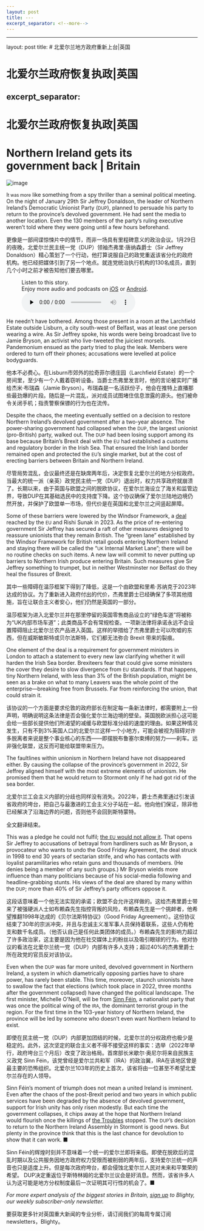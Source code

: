 ```yaml
---
layout: post
title: ---
excerpt_separator: <!--more-->
---
```



<!--more-->

---
layout: post
title: # 北爱尔兰地方政府重新上台|英国


# 北爱尔兰政府恢复执政|英国
excerpt_separator: <!--more-->
---


<!--more-->

# 北爱尔兰政府恢复执政|英国


# Northern Ireland gets its government back | Britain

![image](https://images.weserv.nl/?url=www.economist.com/img/b/1280/720/90/media-assets/image/20240203_BRP001.jpg)

<div></div><p><span>I</span><small>t was more</small> like something from a spy thriller than a seminal political meeting. On the night of January 29th Sir Jeffrey Donaldson, the leader of Northern Ireland’s Democratic Unionist Party (<small>DUP</small>), planned to persuade his party to return to the province’s devolved government. He had sent the media to another location. Even the 130 members of the party’s ruling executive weren’t told where they were going until a few hours beforehand.</p>

更像是一部间谍惊悚片中的情节，而非一场具有里程碑意义的政治会议。1月29日的夜晚，北爱尔兰民主统一党（DUP）领袖杰弗里·唐纳森爵士（Sir Jeffrey Donaldson）精心策划了一个行动，他打算说服自己的政党重返该省分化的政府机构。他已经把媒体引到了另一个地点。就连党统治执行机构的130名成员，直到几个小时之前才被告知他们要去哪里。


<div><figure><div><figcaption>Listen to this story.</figcaption> <span>Enjoy more audio and podcasts on<!-- --> <a href="https://www.economist.comhttps://economist-app.onelink.me/d2eC/bed1b25" id="audio-ios-cta" rel="noreferrer" target="_blank">iOS</a> <!-- -->or<!-- --> <a href="https://www.economist.comhttps://economist-app.onelink.me/d2eC/7f3c199" id="audio-android-cta" rel="noreferrer" target="_blank">Android</a>.</span></div><audio controls="" id="audio-player" preload="none" src="https://www.economist.com/media-assets/audio/052%20Britain%20-%20Northern%20Ireland-8fe7055fc943e3906f0d8de29f759222.mp3" title="Northern Ireland gets its government back"><p>Your browser does not support the &lt;audio&gt; element.</p></audio><div><div></div></div></figure></div><p>He needn’t have bothered. Among those present in a room at the Larchfield Estate outside Lisburn, a city south-west of Belfast, was at least one person wearing a wire. As Sir Jeffrey spoke, his words were being broadcast live to Jamie Bryson, an activist who live-tweeted the juiciest morsels. Pandemonium ensued as the party tried to plug the leak. Members were ordered to turn off their phones; accusations were levelled at police bodyguards. </p>

他本不必费心。在Lisburn市郊外的拉奇菲尔德庄园（Larchfield Estate）的一个房间里，至少有一个人戴着窃听设备。当爵士杰弗里发言时，他的言论被实时广播给杰米·布瑞森（Jamie Bryson）。布瑞森是一名活跃份子，他会在推特上直播那些最劲爆的片段。随后是一片混乱，派对成员试图堵住信息泄露的源头。他们被命令关闭手机；指责警察保镖的行为也在流传。


<p>Despite the chaos, the meeting eventually settled on a decision to restore Northern Ireland’s devolved government after a two-year absence. The power-sharing government had collapsed when the <small>DUP</small>, the largest unionist (pro-British) party, walked out. The <small>DUP</small> had been losing support among its base because Britain’s Brexit deal with the <small>EU</small> had established a customs and regulatory border in the Irish Sea. That ensured the Irish land border remained open and protected the <small>EU</small>’s single market, but at the cost of erecting barriers between Britain and Northern Ireland. </p>

尽管局势混乱，会议最终还是在缺席两年后，决定恢复北爱尔兰的地方分权政府。当最大的统一派（亲英）政党民主统一党（DUP）退出时，权力共享政府就崩溃了。长期以来，由于英国与欧盟之间的脱欧协议，在爱尔兰海设立了海关和监管边界，导致DUP在其基础选民中的支持度下降。这个协议确保了爱尔兰陆地边境仍然开放，并保护了欧盟单一市场，但代价是在英国和北爱尔兰之间竖起屏障。


<div><div><div id="econ-1"></div></div></div><p>Some of these barriers were lowered by the Windsor Framework, a <a href="https://www.economist.com/britain/2023/10/26/is-the-windsor-framework-in-northern-ireland-working">deal</a> reached by the <small>EU</small> and Rishi Sunak in 2023. As the price of re-entering government Sir Jeffrey has secured a raft of other measures designed to reassure unionists that they remain British. The “green lane” established by the Windsor Framework for British retail goods entering Northern Ireland and staying there will be called the “<small>UK</small> Internal Market Lane”; there will be no routine checks on such items. A new law will commit to never putting up barriers to Northern Irish produce entering Britain. Such measures give Sir Jeffrey something to trumpet, but in neither Westminster nor Belfast do they heal the fissures of Brexit.</p>

其中一些障碍在温莎框架下得到了降低，这是一个由欧盟和里希·苏纳克于2023年达成的协议。为了重新进入政府付出的代价，杰弗里爵士已经确保了多项其他措施，旨在让联合主义者安心，他们仍然是英国的一部分。

温莎框架为进入北爱尔兰并在那里停留的英国零售商品设立的“绿色车道”将被称为“UK内部市场车道”；此类商品不会有常规检查。一项新法律将承诺永远不会设置障碍阻止北爱尔兰农产品进入英国。这样的举措给了杰弗里爵士可以吹嘘的东西，但在威斯敏斯特或贝尔法斯特，它们都无法弥合 Brexit 带来的裂痕。


<p>One element of the deal is a requirement for government ministers in London to attach a statement to every new law clarifying whether it will harden the Irish Sea border. Brexiteers fear that could give some ministers the cover they desire to slow divergence from <small>EU</small> standards. If that happens, tiny Northern Ireland, with less than 3% of the British population, might be seen as a brake on what to many Leavers was the whole point of the enterprise—breaking free from Brussels. Far from reinforcing the union, that could strain it. </p>

该协议的一个方面是要求伦敦的政府部长在制定每一条新法律时，都需要附上一份声明，明确说明这条法律是否会强化爱尔兰海边境的壁垒。英国脱欧派担心这可能会给一些部长提供他们所渴望的减缓与欧盟标准分歧的速度的理由。如果这种情况发生，只有不到3%英国人口的北爱尔兰这样一个小地方，可能会被视为阻碍对许多脱离者来说是整个事业核心的东西——即摆脱布鲁塞尔束缚的努力——刹车。远非强化联盟，这反而可能给联盟带来压力。


<p>The faultlines within unionism in Northern Ireland have not disappeared either. By causing the collapse of the province’s government in 2022, Sir Jeffrey aligned himself with the most extreme elements of unionism. He promised them that he would return to Stormont only if he had got rid of the sea border. </p>

北爱尔兰工会主义内部的分歧也同样没有消失。2022年，爵士杰弗里通过引发该省政府的垮台，把自己与最激进的工会主义分子站在一起。他向他们保证，除非他已经解决了沿海边界的问题，否则他不会回到斯特蒙特。

全文翻译结束。


<p>This was a pledge he could not fulfil; <a href="https://www.economist.com/britain/2023/10/26/is-the-windsor-framework-in-northern-ireland-working">the <small>EU</small> would not allow it</a>. That<!-- --> opens Sir Jeffrey to accusations of betrayal from hardliners such as Mr Bryson, a provocateur who wants to undo the Good Friday Agreement, the deal struck in 1998 to end 30 years of sectarian strife, and who has contacts with loyalist paramilitaries who retain guns and thousands of members. (He denies being a member of any such groups.) Mr Bryson wields more influence than many politicians because of his social-media following and headline-grabbing stunts. His views of the deal are shared by many within the <small>DUP</small>; more than 40% of Sir Jeffrey’s party officers oppose it. </p>

这段话意味着一个他无法实现的承诺；欧盟不会允许这样做的。这给杰弗里爵士带来了被强硬派人士如布赖森先生指控背叛的风险，布赖森先生是一个挑衅者，他希望推翻1998年达成的《贝尔法斯特协议》（Good Friday Agreement）。这份协议结束了30年的宗派冲突，并且与忠诚主义准军事人员保持着联系，这些人仍有枪支和数千名成员。（他否认自己是任何此类团体的成员。）布赖森先生的影响力超过了许多政治家，这主要是因为他在社交媒体上的粉丝以及吸引眼球的行为。他对协议的看法在北爱尔兰统一党（DUP）内部有许多人支持；超过40%的杰弗里爵士所在政党的官员反对该协议。


<div><div><div id="econ-2"></div></div></div><p>Even when the <small>DUP</small> was far more united, devolved government in Northern Ireland, a system in which diametrically opposing parties have to share power, has rarely been stable. This time, moreover, staunch unionists have to swallow the fact that elections (which took place in 2022, three months after the government collapsed) have changed the political landscape. The first minister, Michelle O’Neill, will be from <a href="https://www.economist.com/britain/sinn-fein-has-become-northern-irelands-biggest-party/21809215">Sinn Féin</a>, a nationalist party that was once the political wing of the <small>IRA</small>, the dominant terrorist group in the region. For the first time in the 103-year history of Northern Ireland, the province will be led by someone who doesn’t even want Northern Ireland to exist. </p>

即使在民主统一党（DUP）内部更加团结的时候，北爱尔兰的分权政府也极少是稳定的。此外，这次坚定的联合主义者不得不接受这样的事实：选举（2022年举行，政府垮台三个月后）改变了政治格局。首席部长米歇尔·奥尼尔将来自民族主义政党 Sinn Féin，该党曾经是爱尔兰共和军（IRA）的政治翼，IRA在该地区曾是最主要的恐怖组织。北爱尔兰103年的历史上首次，该省将由一位甚至不希望北爱尔兰存在的人领导。


<p>Sinn Féin’s moment of triumph does not mean a united Ireland is imminent. Even after the chaos of the post-Brexit period and two years in which public services have been degraded by the absence of devolved government, support for Irish unity has only risen modestly. But each time the government collapses, it chips away at the hope that Northern Ireland would flourish once the killings of <a href="https://www.economist.com/britain/2024/01/18/northern-irelands-peace-process-is-not-over">the Troubles</a> stopped. The <small>DUP</small>’s decision to return to the Northern Ireland Assembly in Stormont is good news. But plenty in the province think that this is the last chance for devolution to show that it can work. <span>■</span></p>

 Sinn Féin的辉煌时刻并不意味着一个统一的爱尔兰即将来临。即使在脱欧后的混乱时期以及公共服务因地方政府权力受限而被削弱的两年后，支持爱尔兰统一的声音也只是适度上升。但是每次政府垮台，都会侵蚀北爱尔兰人民对未来和平繁荣的希望。 DUP决定重返位于斯特林姆的北爱尔兰议会是好消息。然而，该省许多人认为这可能是地方分权制度最后一次证明其可行性的机会了。■


<p><i>For more expert analysis of the biggest stories in Britain, <a href="https://www.economist.com/newsletters/blighty">sign up</a> to Blighty, our weekly subscriber-only newsletter. </i></p>

要获取更多针对英国重大新闻的专业分析，请订阅我们的每周专属订阅 newsletters，Blighty。

